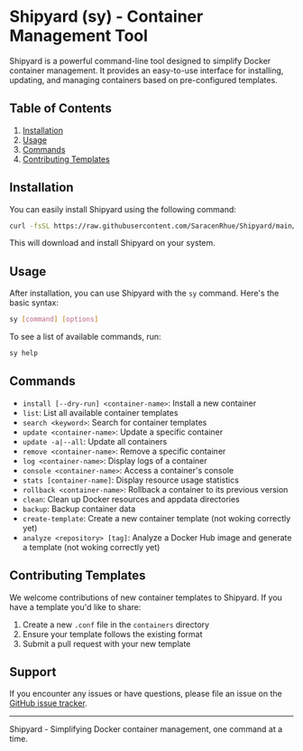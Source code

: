 # Shipyard (sy) - Container Management Tool

Shipyard is a powerful command-line tool designed to simplify Docker container management. It provides an easy-to-use interface for installing, updating, and managing containers based on pre-configured templates.

## Table of Contents

1. [Installation](#installation)
2. [Usage](#usage)
3. [Commands](#commands)
4. [Contributing Templates](#contributing-templates)

## Installation

You can easily install Shipyard using the following command:

```bash
curl -fsSL https://raw.githubusercontent.com/SaracenRhue/Shipyard/main/install.sh | bash
```

This will download and install Shipyard on your system.

## Usage

After installation, you can use Shipyard with the `sy` command. Here's the basic syntax:

```bash
sy [command] [options]
```

To see a list of available commands, run:

```bash
sy help
```

## Commands

- `install [--dry-run] <container-name>`: Install a new container
- `list`: List all available container templates
- `search <keyword>`: Search for container templates
- `update <container-name>`: Update a specific container
- `update -a|--all`: Update all containers
- `remove <container-name>`: Remove a specific container
- `log <container-name>`: Display logs of a container
- `console <container-name>`: Access a container's console
- `stats [container-name]`: Display resource usage statistics
- `rollback <container-name>`: Rollback a container to its previous version
- `clean`: Clean up Docker resources and appdata directories
- `backup`: Backup container data
- `create-template`: Create a new container template (not woking correctly yet)
- `analyze <repository> [tag]`: Analyze a Docker Hub image and generate a template (not woking correctly yet)

## Contributing Templates

We welcome contributions of new container templates to Shipyard. If you have a template you'd like to share:

1. Create a new `.conf` file in the `containers` directory
2. Ensure your template follows the existing format
3. Submit a pull request with your new template

## Support

If you encounter any issues or have questions, please file an issue on the [GitHub issue tracker](https://github.com/SaracenRhue/Shipyard/issues).

---

Shipyard - Simplifying Docker container management, one command at a time.